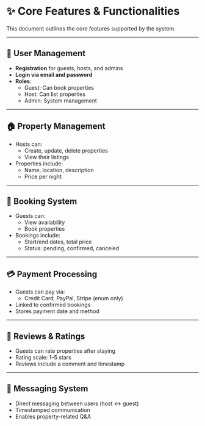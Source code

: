 # ✨ Core Features & Functionalities

This document outlines the core features supported by the system.

---

## 🔐 User Management

- **Registration** for guests, hosts, and admins
- **Login via email and password**
- **Roles**:
  - Guest: Can book properties
  - Host: Can list properties
  - Admin: System management

---

## 🏠 Property Management

- Hosts can:
  - Create, update, delete properties
  - View their listings
- Properties include:
  - Name, location, description
  - Price per night

---

## 📅 Booking System

- Guests can:
  - View availability
  - Book properties
- Bookings include:
  - Start/end dates, total price
  - Status: pending, confirmed, canceled

---

## 💳 Payment Processing

- Guests can pay via:
  - Credit Card, PayPal, Stripe (enum only)
- Linked to confirmed bookings
- Stores payment date and method

---

## 🌟 Reviews & Ratings

- Guests can rate properties after staying
- Rating scale: 1–5 stars
- Reviews include a comment and timestamp

---

## 💬 Messaging System

- Direct messaging between users (host ↔ guest)
- Timestamped communication
- Enables property-related Q&A
